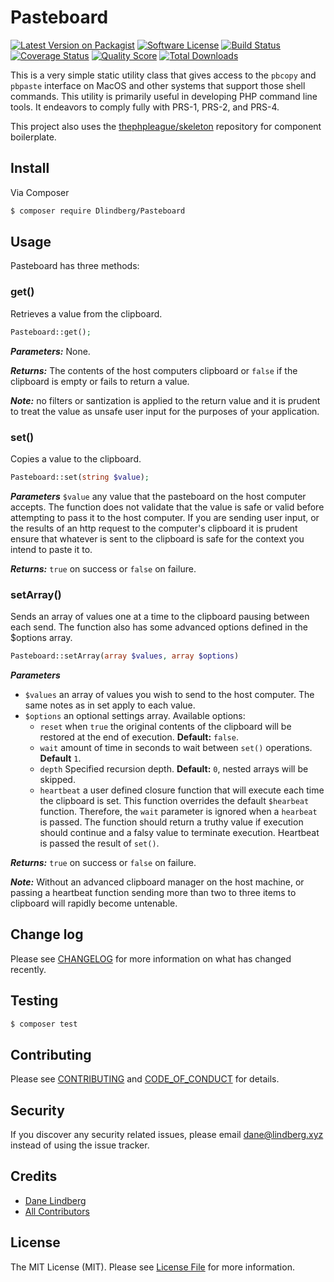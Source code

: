 # Pasteboard

[![Latest Version on Packagist][ico-version]][link-packagist]
[![Software License][ico-license]](LICENSE.md)
[![Build Status][ico-travis]][link-travis]
[![Coverage Status][ico-scrutinizer]][link-scrutinizer]
[![Quality Score][ico-code-quality]][link-code-quality]
[![Total Downloads][ico-downloads]][link-downloads]

This is a very simple static utility class that gives access to the `pbcopy` and `pbpaste` interface on MacOS and other systems that support those shell commands. This utility is primarily useful in developing PHP command line tools. It endeavors to comply fully with PRS-1, PRS-2, and PRS-4.

This project also uses the [thephpleague/skeleton](https://github.com/thephpleague/skeleton) repository for component boilerplate.

## Install

Via Composer

``` bash
$ composer require Dlindberg/Pasteboard
```

## Usage

Pasteboard has three methods:

### get()

Retrieves a value from the clipboard.

```php
Pasteboard::get();
```

***Parameters:*** None.

***Returns:*** The contents of the host computers clipboard or `false` if the clipboard is empty or fails to return a value.

***Note:*** no filters or santization is applied to the return value and it is prudent to treat the value as unsafe user input for the purposes of your application.

### set()

Copies a value to the clipboard.

```php
Pasteboard::set(string $value);
```

***Parameters*** `$value` any value that the pasteboard on the host computer accepts. The function does not validate that the value is safe or valid before attempting to pass it to the host computer. If you are sending user input, or the results of an http request to the computer's clipboard it is prudent ensure that whatever is sent to the clipboard is safe for the context you intend to paste it to.

***Returns:*** `true` on success or `false` on failure. 

### setArray()

Sends an array of values one at a time to the clipboard pausing between each send. The function also has some advanced options defined in the $options array.

```php
Pasteboard::setArray(array $values, array $options)
```

***Parameters***

* `$values` an array of values you wish to send to the host computer. The same notes as in set apply to each value.
* `$options` an optional settings array. Available options:
    * `reset` when `true` the original contents of the clipboard will be restored at the end of execution. **Default:** `false`.
    * `wait` amount of time in seconds to wait between `set()` operations. **Default** `1`.
    * `depth` Specified recursion depth. **Default:** `0`, nested arrays will be skipped.
    * `heartbeat` a user defined closure function that will execute each time the clipboard is set. This function overrides the default `$hearbeat` function. Therefore, the `wait` parameter is ignored when a `hearbeat` is passed. The function should return a truthy value if execution should continue and a falsy value to terminate execution. Heartbeat is passed the result of `set()`.

***Returns:*** `true` on success or `false` on failure.

***Note:*** Without an advanced clipboard manager on the host machine, or passing a heartbeat function sending more than two to three items to clipboard will rapidly become untenable.

## Change log

Please see [CHANGELOG](CHANGELOG.md) for more information on what has changed recently.

## Testing

``` bash
$ composer test
```

## Contributing

Please see [CONTRIBUTING](CONTRIBUTING.md) and [CODE_OF_CONDUCT](CODE_OF_CONDUCT.md) for details.

## Security

If you discover any security related issues, please email dane@lindberg.xyz instead of using the issue tracker.

## Credits

- [Dane Lindberg][link-author]
- [All Contributors][link-contributors]

## License

The MIT License (MIT). Please see [License File](LICENSE.md) for more information.

[ico-version]: https://img.shields.io/packagist/v/dlindberg/Pasteboard.svg?style=flat-square
[ico-license]: https://img.shields.io/badge/license-MIT-brightgreen.svg?style=flat-square
[ico-travis]: https://img.shields.io/travis/dlindberg/Pasteboard/master.svg?style=flat-square
[ico-scrutinizer]: https://img.shields.io/scrutinizer/coverage/g/dlindberg/Pasteboard.svg?style=flat-square
[ico-code-quality]: https://img.shields.io/scrutinizer/g/dlindberg/Pasteboard.svg?style=flat-square
[ico-downloads]: https://img.shields.io/packagist/dt/dlindberg/Pasteboard.svg?style=flat-square

[link-packagist]: https://packagist.org/packages/dlindberg/Pasteboard
[link-travis]: https://travis-ci.org/dlindberg/Pasteboard
[link-scrutinizer]: https://scrutinizer-ci.com/g/dlindberg/Pasteboard/code-structure
[link-code-quality]: https://scrutinizer-ci.com/g/dlindberg/Pasteboard
[link-downloads]: https://packagist.org/packages/dlindberg/Pasteboard
[link-author]: https://github.com/dlindberg
[link-contributors]: ../../contributors
